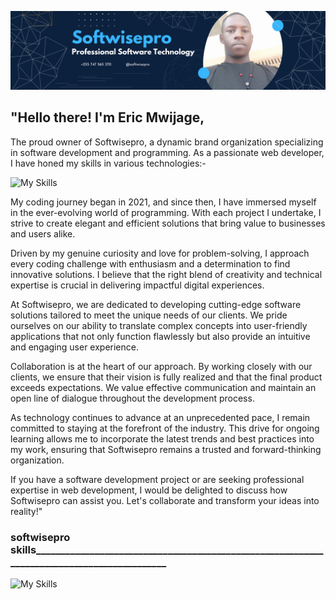 ![softwisepro CEO's banner](https://github.com/softwisepro/softwisepro/blob/main/md/banner.png)

## "Hello there! I'm Eric Mwijage,


The proud owner of Softwisepro, a dynamic brand organization specializing in software development and programming. As a passionate web developer, I have honed my skills in various technologies:-

![My Skills](https://skillicons.dev/icons?i=py,git,github,bootstrap,react,tailwindcss,django,flask,html,css,postman,php)

My coding journey began in 2021, and since then, I have immersed myself in the ever-evolving world of programming. With each project I undertake, I strive to create elegant and efficient solutions that bring value to businesses and users alike.

Driven by my genuine curiosity and love for problem-solving, I approach every coding challenge with enthusiasm and a determination to find innovative solutions. I believe that the right blend of creativity and technical expertise is crucial in delivering impactful digital experiences.

At Softwisepro, we are dedicated to developing cutting-edge software solutions tailored to meet the unique needs of our clients. We pride ourselves on our ability to translate complex concepts into user-friendly applications that not only function flawlessly but also provide an intuitive and engaging user experience.

Collaboration is at the heart of our approach. By working closely with our clients, we ensure that their vision is fully realized and that the final product exceeds expectations. We value effective communication and maintain an open line of dialogue throughout the development process.

As technology continues to advance at an unprecedented pace, I remain committed to staying at the forefront of the industry. This drive for ongoing learning allows me to incorporate the latest trends and best practices into my work, ensuring that Softwisepro remains a trusted and forward-thinking organization.

If you have a software development project or are seeking professional expertise in web development, I would be delighted to discuss how Softwisepro can assist you. Let's collaborate and transform your ideas into reality!"

### softwisepro skills___________________________________________________________________________________________
![My Skills](https://skillicons.dev/icons?i=py,git,github,bootstrap,react,tailwindcss,django,flask,html,css,postman,php)


